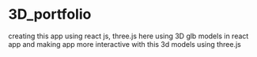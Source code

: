 # 3D_portfolio
creating this app using react js, three.js here using 3D glb models in react app and making app more interactive with this 3d models using three.js

